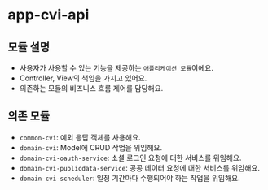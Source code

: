 # app-cvi-api
## 모듈 설명
- 사용자가 사용할 수 있는 기능을 제공하는 `애플리케이션 모듈`이에요.
- Controller, View의 책임을 가지고 있어요. 
- 의존하는 모듈의 비즈니스 흐름 제어를 담당해요.

## 의존 모듈 
- `common-cvi`: 예외 응답 객체를 사용해요.
- `domain-cvi`: Model에 CRUD 작업을 위임해요.
- `domain-cvi-oauth-service`: 소셜 로그인 요청에 대한 서비스를 위임해요. 
- `domain-cvi-publicdata-service`: 공공 데이터 요청에 대한 서비스를 위임해요.
- `domain-cvi-scheduler`: 일정 기간마다 수행되어야 하는 작업을 위임해요.